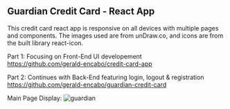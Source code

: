## Guardian Credit Card - React App

This credit card react app is responsive on all devices with multiple pages and components. The images used are from unDraw.co, and icons are from the built library react-icon.

Part 1: Focusing on Front-End UI developement <br/>
https://github.com/gerald-encabo/credit-card-app

Part 2: Continues with Back-End featuring login, logout & registration <br/>
https://github.com/gerald-encabo/guardian-credit-card

Main Page Display:
![guardian](https://user-images.githubusercontent.com/15988182/219907086-0c4c10da-6cd3-4e26-9d4e-eb5aba60f9f4.JPG)
